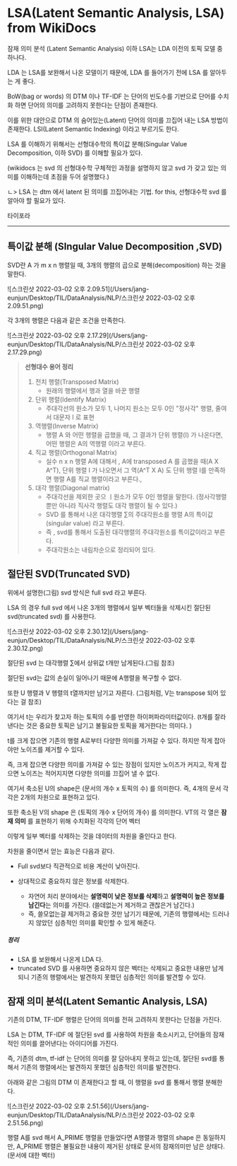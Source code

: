 

# LSA(Latent Semantic Analysis, LSA) from WikiDocs



잠재 의미 분석 (Latent Semantic Analysis) 이하 LSA는 LDA 이전의 토픽 모델 중 하나다.

LDA 는 LSA를 보완해서 나온 모델이기 때문에, LDA 를 들어가기 전에 LSA 를 알아두는 게 좋다.



BoW(bag or words) 의 DTM 이나 TF-IDF 는 단어의 빈도수를 기반으로 단어를 수치화 하면 단어의 의미를 고려하지 못한다는 단점이 존재한다.

이를 위한 대안으로 DTM 의 숨어있는(Latent) 단어의 의미를 끄집어 내는 LSA 방법이 존재한다. LSI(Latent Semantic Indexing) 이라고 부르기도 한다.



LSA 를 이해하기 위해서는 선형대수학의 특이값 분해(Singular Value Decomposition, 이하 SVD) 를 이해할 필요가 있다.

(wikidocs 는 svd 의 선형대수학 구체적인 과정을 설명하지 않고 svd 가 갖고 있는 의미를 이해하는데 초점을 두어 설명했다.)



ㄴ> LSA 는 dtm 에서 latent 된 의미를 끄집어내는 기법. for this, 선형대수학 svd 를 알아야 할 필요가 있다.

타이포라

<hr>

## 특이값 분해 (SIngular Value Decomposition ,SVD)



SVD란 A 가 m x n 행렬일 때, 3개의 행렬의 곱으로 분해(decomposition) 하는 것을 말한다.



![스크린샷 2022-03-02 오후 2.09.51](/Users/jang-eunjun/Desktop/TIL/DataAnalysis/NLP/스크린샷 2022-03-02 오후 2.09.51.png)



각 3개의 행렬은 다음과 같은 조건을 만족한다.



![스크린샷 2022-03-02 오후 2.17.29](/Users/jang-eunjun/Desktop/TIL/DataAnalysis/NLP/스크린샷 2022-03-02 오후 2.17.29.png)



> **선형대수  용어 정리**
>
> 1) 전치 행렬(Transposed Matrix)
>    - 원래의 행렬에서 행과 열을 바꾼 행렬
> 2) 단위 행렬(Identify Matrix)
>    - 주대각선의 원소가 모두 1, 나머지 원소는 모두 0인 "정사각" 행렬, 줄여서 대문자 I 로 표현
> 3) 역행렬(Inverse Matrix)
>    - 행렬 A 와 어떤 행렬을 곱했을 때, 그 결과가 단위 행렬(I) 가 나온다면, 어떤 행렬은 A의 역행렬 이라고 부른다.
> 4) 직교 행렬(Orthogonal Matrix)
>    - 실수 n x n 행렬 A에 대해서 , A에 transposed A 를 곱했을 때(A X A^T), 단위 행렬 I 가 나오면서 그 역(A^T X A) 도 단위 행렬 I를 만족하면 행렬 A를 직교 행렬이라고 부른다., 
> 5) 대각 행렬(Diagonal matrix)
>    - 주대각선을 제외한 곳으 ㅣ원소가 모두 0인 행렬을 말한다. (정사각행렬 뿐만 아니라 직사각 행렬도 대각 행렬이 될 수 있다.)
>    - SVD 를 통해서 나온 대각행렬 ∑의 주대각원소를 행렬 A의 특이값(singular value) 라고 부른다.
>    - 즉 , svd를 통해서 도출된 대각행렬의 주대각원소를 특이값이라고 부른다.
>    - 주대각원소는 내림차순으로 정리되어 있다.



## 절단된 SVD(Truncated SVD)



위에서 설명한(그림) svd 방식은 full svd 라고 부른다.

LSA 의 경우 full svd 에서 나온 3개의 행렬에서 일부 벡터들을 삭제시킨 절단된 svd(truncated svd) 를 사용한다.



![스크린샷 2022-03-02 오후 2.30.12](/Users/jang-eunjun/Desktop/TIL/DataAnalysis/NLP/스크린샷 2022-03-02 오후 2.30.12.png)



절단된 svd 는 대각행렬 ∑에서 상위값 t개만 남게된다.(그림 참조)

절단된 svd는 값의 손실이 일어나기 때문에 A행렬을 복구할 수 없다.

또한  U 행렬과 V 행렬의 t열까지만 남기고 자른다. (그림처럼, V는 transpose 되어 있다는 걸 참조)

여기서 t는 우리가 찾고자 하는 토픽의 수를 반영한 하이퍼파라미터값이다. (t개를 잘라낸다는 것은 중요한 토픽은 남기고 불필요한 토픽을 제거한다는 의미다. )

t를 크게 잡으면 기존의 행렬 A로부터 다양한 의미를 가져갈 수 있다. 하지만 작게 잡아야만 노이즈를 제거할 수 있다.

즉, 크게 잡으면 다양한 의미를 가져갈 수 있는 장점이 있지만 노이즈가 커지고, 작게 잡으면 노이즈는 적어지지면 다양한 의미를 끄집어 낼 수 없다.



여기서 축소된 U의 shape은 (문서의 개수 x 토픽의 수) 를 의미한다. 즉, 4개의 문서 각각은 2개의 차원으로 표현하고 있다.

또한 축소된 V의 shape 은 (토픽의 개수 x 단어의 개수) 를 의미한다. VT의 각 열은 **잠재 의미** 를 표현하기 위해 수치화된 각각의 단어 벡터



이렇게 일부 벡터를 삭제하는 것을 데이터의 차원을 줄인다고 한다.

차원을 줄이면서 얻는 효능은 다음과 같다.



- Full svd보다 직관적으로 비용 계산이 낮아진다.

- 상대적으로 중요하지 않은 정보를 삭제한다.
  - 자연어 처리 분야에서는 **설명력이 낮은 정보를 삭제**하고 **설명력이 높은 정보를 남긴다**는 의미를 가진다. (쓸데없는거 제거하고 괜찮은거 남긴다.)
  - 즉, 쓸모없는걸 제거하고 중요한 것만 남기기 때문에, 기존의 행렬에서는 드러나지 않았던 심층적인 의미를 확인할 수 있게 해준다.



##### 정리

- LSA 를 보완해서 나온게 LDA 다.
- truncated SVD 를 사용하면 중요하지 않은 벡터는 삭제되고 중요한 내용만 남게 되니 기존의 행렬에서는 발견하지 못했던 심층적인 의미를 발견할 수 있다.



## 잠재 의미 분석(Latent Semantic Analysis, LSA)



기존의 DTM, TF-IDF 행렬은 단어의 의미를 전혀 고려하지 못한다는 단점을 가진다.

LSA 는 DTM, TF-IDF 에 절단된 svd 를 사용하여 차원을 축소시키고, 단어들의 잠재적인 의미를 끌어낸다는 아이디어를 가진다.

즉, 기존의 dtm, tf-idf 는 단어의 의미를 잘 담아내지 못하고 있는데, 절단된 svd를 통해서 기존의 행렬에서는 발견하지 못했던 심층적인 의미를 발견한다.



아래와 같은 그림의 DTM 이 존재한다고 할 때, 이 행렬을 svd 를 통해서 행렬 분해한다.



![스크린샷 2022-03-02 오후 2.51.56](/Users/jang-eunjun/Desktop/TIL/DataAnalysis/NLP/스크린샷 2022-03-02 오후 2.51.56.png)



행렬 A를 svd 해서 A_PRIME 행렬을 만들었다면 A행렬과 행렬의 shape 은 동일하지만, A_PRIME 행렬은 불필요한 내용이 제거된 상태로 문서의 잠재의미만 남은 상태다. (문서에 대한 벡터)

















